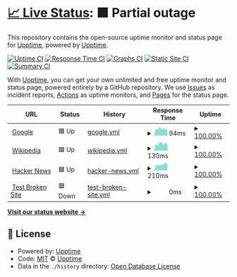 # [📈 Live Status](https:///red7community-status): <!--live status--> **🟧 Partial outage**

This repository contains the open-source uptime monitor and status page for [Upptime](https://upptime.js.org), powered by [Upptime](https://github.com/upptime/upptime).

[![Uptime CI](https://github.com/upptime/upptime/workflows/Uptime%20CI/badge.svg)](https://github.com/upptime/upptime/actions?query=workflow%3A%22Uptime+CI%22)
[![Response Time CI](https://github.com/upptime/upptime/workflows/Response%20Time%20CI/badge.svg)](https://github.com/upptime/upptime/actions?query=workflow%3A%22Response+Time+CI%22)
[![Graphs CI](https://github.com/upptime/upptime/workflows/Graphs%20CI/badge.svg)](https://github.com/upptime/upptime/actions?query=workflow%3A%22Graphs+CI%22)
[![Static Site CI](https://github.com/upptime/upptime/workflows/Static%20Site%20CI/badge.svg)](https://github.com/upptime/upptime/actions?query=workflow%3A%22Static+Site+CI%22)
[![Summary CI](https://github.com/upptime/upptime/workflows/Summary%20CI/badge.svg)](https://github.com/upptime/upptime/actions?query=workflow%3A%22Summary+CI%22)

With [Upptime](https://upptime.js.org), you can get your own unlimited and free uptime monitor and status page, powered entirely by a GitHub repository. We use [Issues](https://github.com/upptime/upptime/issues) as incident reports, [Actions](https://github.com/upptime/upptime/actions) as uptime monitors, and [Pages](https:///red7community-status) for the status page.

<!--start: status pages-->
<!-- This summary is generated by Upptime (https://github.com/upptime/upptime) -->
<!-- Do not edit this manually, your changes will be overwritten -->
<!-- prettier-ignore -->
| URL | Status | History | Response Time | Uptime |
| --- | ------ | ------- | ------------- | ------ |
| <img alt="" src="https://favicons.githubusercontent.com/www.google.com" height="13"> [Google](https://www.google.com) | 🟩 Up | [google.yml](https://github.com/RED7Studios/red7community-status/commits/HEAD/history/google.yml) | <details><summary><img alt="Response time graph" src="./graphs/google/response-time-week.png" height="20"> 94ms</summary><br><a href="https:///red7community-status/history/google"><img alt="Response time 94" src="https://img.shields.io/endpoint?url=https%3A%2F%2Fraw.githubusercontent.com%2FRED7Studios%2Fred7community-status%2FHEAD%2Fapi%2Fgoogle%2Fresponse-time.json"></a><br><a href="https:///red7community-status/history/google"><img alt="24-hour response time 94" src="https://img.shields.io/endpoint?url=https%3A%2F%2Fraw.githubusercontent.com%2FRED7Studios%2Fred7community-status%2FHEAD%2Fapi%2Fgoogle%2Fresponse-time-day.json"></a><br><a href="https:///red7community-status/history/google"><img alt="7-day response time 94" src="https://img.shields.io/endpoint?url=https%3A%2F%2Fraw.githubusercontent.com%2FRED7Studios%2Fred7community-status%2FHEAD%2Fapi%2Fgoogle%2Fresponse-time-week.json"></a><br><a href="https:///red7community-status/history/google"><img alt="30-day response time 94" src="https://img.shields.io/endpoint?url=https%3A%2F%2Fraw.githubusercontent.com%2FRED7Studios%2Fred7community-status%2FHEAD%2Fapi%2Fgoogle%2Fresponse-time-month.json"></a><br><a href="https:///red7community-status/history/google"><img alt="1-year response time 94" src="https://img.shields.io/endpoint?url=https%3A%2F%2Fraw.githubusercontent.com%2FRED7Studios%2Fred7community-status%2FHEAD%2Fapi%2Fgoogle%2Fresponse-time-year.json"></a></details> | <details><summary><a href="https:///red7community-status/history/google">100.00%</a></summary><a href="https:///red7community-status/history/google"><img alt="All-time uptime 100.00%" src="https://img.shields.io/endpoint?url=https%3A%2F%2Fraw.githubusercontent.com%2FRED7Studios%2Fred7community-status%2FHEAD%2Fapi%2Fgoogle%2Fuptime.json"></a><br><a href="https:///red7community-status/history/google"><img alt="24-hour uptime 100.00%" src="https://img.shields.io/endpoint?url=https%3A%2F%2Fraw.githubusercontent.com%2FRED7Studios%2Fred7community-status%2FHEAD%2Fapi%2Fgoogle%2Fuptime-day.json"></a><br><a href="https:///red7community-status/history/google"><img alt="7-day uptime 100.00%" src="https://img.shields.io/endpoint?url=https%3A%2F%2Fraw.githubusercontent.com%2FRED7Studios%2Fred7community-status%2FHEAD%2Fapi%2Fgoogle%2Fuptime-week.json"></a><br><a href="https:///red7community-status/history/google"><img alt="30-day uptime 100.00%" src="https://img.shields.io/endpoint?url=https%3A%2F%2Fraw.githubusercontent.com%2FRED7Studios%2Fred7community-status%2FHEAD%2Fapi%2Fgoogle%2Fuptime-month.json"></a><br><a href="https:///red7community-status/history/google"><img alt="1-year uptime 100.00%" src="https://img.shields.io/endpoint?url=https%3A%2F%2Fraw.githubusercontent.com%2FRED7Studios%2Fred7community-status%2FHEAD%2Fapi%2Fgoogle%2Fuptime-year.json"></a></details>
| <img alt="" src="https://favicons.githubusercontent.com/en.wikipedia.org" height="13"> [Wikipedia](https://en.wikipedia.org) | 🟩 Up | [wikipedia.yml](https://github.com/RED7Studios/red7community-status/commits/HEAD/history/wikipedia.yml) | <details><summary><img alt="Response time graph" src="./graphs/wikipedia/response-time-week.png" height="20"> 130ms</summary><br><a href="https:///red7community-status/history/wikipedia"><img alt="Response time 130" src="https://img.shields.io/endpoint?url=https%3A%2F%2Fraw.githubusercontent.com%2FRED7Studios%2Fred7community-status%2FHEAD%2Fapi%2Fwikipedia%2Fresponse-time.json"></a><br><a href="https:///red7community-status/history/wikipedia"><img alt="24-hour response time 130" src="https://img.shields.io/endpoint?url=https%3A%2F%2Fraw.githubusercontent.com%2FRED7Studios%2Fred7community-status%2FHEAD%2Fapi%2Fwikipedia%2Fresponse-time-day.json"></a><br><a href="https:///red7community-status/history/wikipedia"><img alt="7-day response time 130" src="https://img.shields.io/endpoint?url=https%3A%2F%2Fraw.githubusercontent.com%2FRED7Studios%2Fred7community-status%2FHEAD%2Fapi%2Fwikipedia%2Fresponse-time-week.json"></a><br><a href="https:///red7community-status/history/wikipedia"><img alt="30-day response time 130" src="https://img.shields.io/endpoint?url=https%3A%2F%2Fraw.githubusercontent.com%2FRED7Studios%2Fred7community-status%2FHEAD%2Fapi%2Fwikipedia%2Fresponse-time-month.json"></a><br><a href="https:///red7community-status/history/wikipedia"><img alt="1-year response time 130" src="https://img.shields.io/endpoint?url=https%3A%2F%2Fraw.githubusercontent.com%2FRED7Studios%2Fred7community-status%2FHEAD%2Fapi%2Fwikipedia%2Fresponse-time-year.json"></a></details> | <details><summary><a href="https:///red7community-status/history/wikipedia">100.00%</a></summary><a href="https:///red7community-status/history/wikipedia"><img alt="All-time uptime 100.00%" src="https://img.shields.io/endpoint?url=https%3A%2F%2Fraw.githubusercontent.com%2FRED7Studios%2Fred7community-status%2FHEAD%2Fapi%2Fwikipedia%2Fuptime.json"></a><br><a href="https:///red7community-status/history/wikipedia"><img alt="24-hour uptime 100.00%" src="https://img.shields.io/endpoint?url=https%3A%2F%2Fraw.githubusercontent.com%2FRED7Studios%2Fred7community-status%2FHEAD%2Fapi%2Fwikipedia%2Fuptime-day.json"></a><br><a href="https:///red7community-status/history/wikipedia"><img alt="7-day uptime 100.00%" src="https://img.shields.io/endpoint?url=https%3A%2F%2Fraw.githubusercontent.com%2FRED7Studios%2Fred7community-status%2FHEAD%2Fapi%2Fwikipedia%2Fuptime-week.json"></a><br><a href="https:///red7community-status/history/wikipedia"><img alt="30-day uptime 100.00%" src="https://img.shields.io/endpoint?url=https%3A%2F%2Fraw.githubusercontent.com%2FRED7Studios%2Fred7community-status%2FHEAD%2Fapi%2Fwikipedia%2Fuptime-month.json"></a><br><a href="https:///red7community-status/history/wikipedia"><img alt="1-year uptime 100.00%" src="https://img.shields.io/endpoint?url=https%3A%2F%2Fraw.githubusercontent.com%2FRED7Studios%2Fred7community-status%2FHEAD%2Fapi%2Fwikipedia%2Fuptime-year.json"></a></details>
| <img alt="" src="https://favicons.githubusercontent.com/news.ycombinator.com" height="13"> [Hacker News](https://news.ycombinator.com) | 🟩 Up | [hacker-news.yml](https://github.com/RED7Studios/red7community-status/commits/HEAD/history/hacker-news.yml) | <details><summary><img alt="Response time graph" src="./graphs/hacker-news/response-time-week.png" height="20"> 210ms</summary><br><a href="https:///red7community-status/history/hacker-news"><img alt="Response time 210" src="https://img.shields.io/endpoint?url=https%3A%2F%2Fraw.githubusercontent.com%2FRED7Studios%2Fred7community-status%2FHEAD%2Fapi%2Fhacker-news%2Fresponse-time.json"></a><br><a href="https:///red7community-status/history/hacker-news"><img alt="24-hour response time 210" src="https://img.shields.io/endpoint?url=https%3A%2F%2Fraw.githubusercontent.com%2FRED7Studios%2Fred7community-status%2FHEAD%2Fapi%2Fhacker-news%2Fresponse-time-day.json"></a><br><a href="https:///red7community-status/history/hacker-news"><img alt="7-day response time 210" src="https://img.shields.io/endpoint?url=https%3A%2F%2Fraw.githubusercontent.com%2FRED7Studios%2Fred7community-status%2FHEAD%2Fapi%2Fhacker-news%2Fresponse-time-week.json"></a><br><a href="https:///red7community-status/history/hacker-news"><img alt="30-day response time 210" src="https://img.shields.io/endpoint?url=https%3A%2F%2Fraw.githubusercontent.com%2FRED7Studios%2Fred7community-status%2FHEAD%2Fapi%2Fhacker-news%2Fresponse-time-month.json"></a><br><a href="https:///red7community-status/history/hacker-news"><img alt="1-year response time 210" src="https://img.shields.io/endpoint?url=https%3A%2F%2Fraw.githubusercontent.com%2FRED7Studios%2Fred7community-status%2FHEAD%2Fapi%2Fhacker-news%2Fresponse-time-year.json"></a></details> | <details><summary><a href="https:///red7community-status/history/hacker-news">100.00%</a></summary><a href="https:///red7community-status/history/hacker-news"><img alt="All-time uptime 100.00%" src="https://img.shields.io/endpoint?url=https%3A%2F%2Fraw.githubusercontent.com%2FRED7Studios%2Fred7community-status%2FHEAD%2Fapi%2Fhacker-news%2Fuptime.json"></a><br><a href="https:///red7community-status/history/hacker-news"><img alt="24-hour uptime 100.00%" src="https://img.shields.io/endpoint?url=https%3A%2F%2Fraw.githubusercontent.com%2FRED7Studios%2Fred7community-status%2FHEAD%2Fapi%2Fhacker-news%2Fuptime-day.json"></a><br><a href="https:///red7community-status/history/hacker-news"><img alt="7-day uptime 100.00%" src="https://img.shields.io/endpoint?url=https%3A%2F%2Fraw.githubusercontent.com%2FRED7Studios%2Fred7community-status%2FHEAD%2Fapi%2Fhacker-news%2Fuptime-week.json"></a><br><a href="https:///red7community-status/history/hacker-news"><img alt="30-day uptime 100.00%" src="https://img.shields.io/endpoint?url=https%3A%2F%2Fraw.githubusercontent.com%2FRED7Studios%2Fred7community-status%2FHEAD%2Fapi%2Fhacker-news%2Fuptime-month.json"></a><br><a href="https:///red7community-status/history/hacker-news"><img alt="1-year uptime 100.00%" src="https://img.shields.io/endpoint?url=https%3A%2F%2Fraw.githubusercontent.com%2FRED7Studios%2Fred7community-status%2FHEAD%2Fapi%2Fhacker-news%2Fuptime-year.json"></a></details>
| <img alt="" src="https://favicons.githubusercontent.com/thissitedoesnotexist.koj.co" height="13"> [Test Broken Site](https://thissitedoesnotexist.koj.co) | 🟥 Down | [test-broken-site.yml](https://github.com/RED7Studios/red7community-status/commits/HEAD/history/test-broken-site.yml) | <details><summary><img alt="Response time graph" src="./graphs/test-broken-site/response-time-week.png" height="20"> 0ms</summary><br><a href="https:///red7community-status/history/test-broken-site"><img alt="Response time 0" src="https://img.shields.io/endpoint?url=https%3A%2F%2Fraw.githubusercontent.com%2FRED7Studios%2Fred7community-status%2FHEAD%2Fapi%2Ftest-broken-site%2Fresponse-time.json"></a><br><a href="https:///red7community-status/history/test-broken-site"><img alt="24-hour response time 0" src="https://img.shields.io/endpoint?url=https%3A%2F%2Fraw.githubusercontent.com%2FRED7Studios%2Fred7community-status%2FHEAD%2Fapi%2Ftest-broken-site%2Fresponse-time-day.json"></a><br><a href="https:///red7community-status/history/test-broken-site"><img alt="7-day response time 0" src="https://img.shields.io/endpoint?url=https%3A%2F%2Fraw.githubusercontent.com%2FRED7Studios%2Fred7community-status%2FHEAD%2Fapi%2Ftest-broken-site%2Fresponse-time-week.json"></a><br><a href="https:///red7community-status/history/test-broken-site"><img alt="30-day response time 0" src="https://img.shields.io/endpoint?url=https%3A%2F%2Fraw.githubusercontent.com%2FRED7Studios%2Fred7community-status%2FHEAD%2Fapi%2Ftest-broken-site%2Fresponse-time-month.json"></a><br><a href="https:///red7community-status/history/test-broken-site"><img alt="1-year response time 0" src="https://img.shields.io/endpoint?url=https%3A%2F%2Fraw.githubusercontent.com%2FRED7Studios%2Fred7community-status%2FHEAD%2Fapi%2Ftest-broken-site%2Fresponse-time-year.json"></a></details> | <details><summary><a href="https:///red7community-status/history/test-broken-site">100.00%</a></summary><a href="https:///red7community-status/history/test-broken-site"><img alt="All-time uptime 100.00%" src="https://img.shields.io/endpoint?url=https%3A%2F%2Fraw.githubusercontent.com%2FRED7Studios%2Fred7community-status%2FHEAD%2Fapi%2Ftest-broken-site%2Fuptime.json"></a><br><a href="https:///red7community-status/history/test-broken-site"><img alt="24-hour uptime 100.00%" src="https://img.shields.io/endpoint?url=https%3A%2F%2Fraw.githubusercontent.com%2FRED7Studios%2Fred7community-status%2FHEAD%2Fapi%2Ftest-broken-site%2Fuptime-day.json"></a><br><a href="https:///red7community-status/history/test-broken-site"><img alt="7-day uptime 100.00%" src="https://img.shields.io/endpoint?url=https%3A%2F%2Fraw.githubusercontent.com%2FRED7Studios%2Fred7community-status%2FHEAD%2Fapi%2Ftest-broken-site%2Fuptime-week.json"></a><br><a href="https:///red7community-status/history/test-broken-site"><img alt="30-day uptime 100.00%" src="https://img.shields.io/endpoint?url=https%3A%2F%2Fraw.githubusercontent.com%2FRED7Studios%2Fred7community-status%2FHEAD%2Fapi%2Ftest-broken-site%2Fuptime-month.json"></a><br><a href="https:///red7community-status/history/test-broken-site"><img alt="1-year uptime 100.00%" src="https://img.shields.io/endpoint?url=https%3A%2F%2Fraw.githubusercontent.com%2FRED7Studios%2Fred7community-status%2FHEAD%2Fapi%2Ftest-broken-site%2Fuptime-year.json"></a></details>

<!--end: status pages-->

[**Visit our status website →**](https:///red7community-status)

## 📄 License

- Powered by: [Upptime](https://github.com/upptime/upptime)
- Code: [MIT](./LICENSE) © [Upptime](https://upptime.js.org)
- Data in the `./history` directory: [Open Database License](https://opendatacommons.org/licenses/odbl/1-0/)
